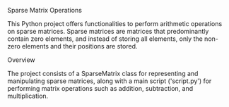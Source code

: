 Sparse Matrix Operations

This Python project offers functionalities to perform arithmetic operations on sparse matrices. Sparse matrices are matrices that predominantly contain zero elements, and instead of storing all elements, only the non-zero elements and their positions are stored.

Overview

The project consists of a SparseMatrix class for representing and manipulating sparse matrices, along with a main script ('script.py') for performing matrix operations such as addition, subtraction, and multiplication.

